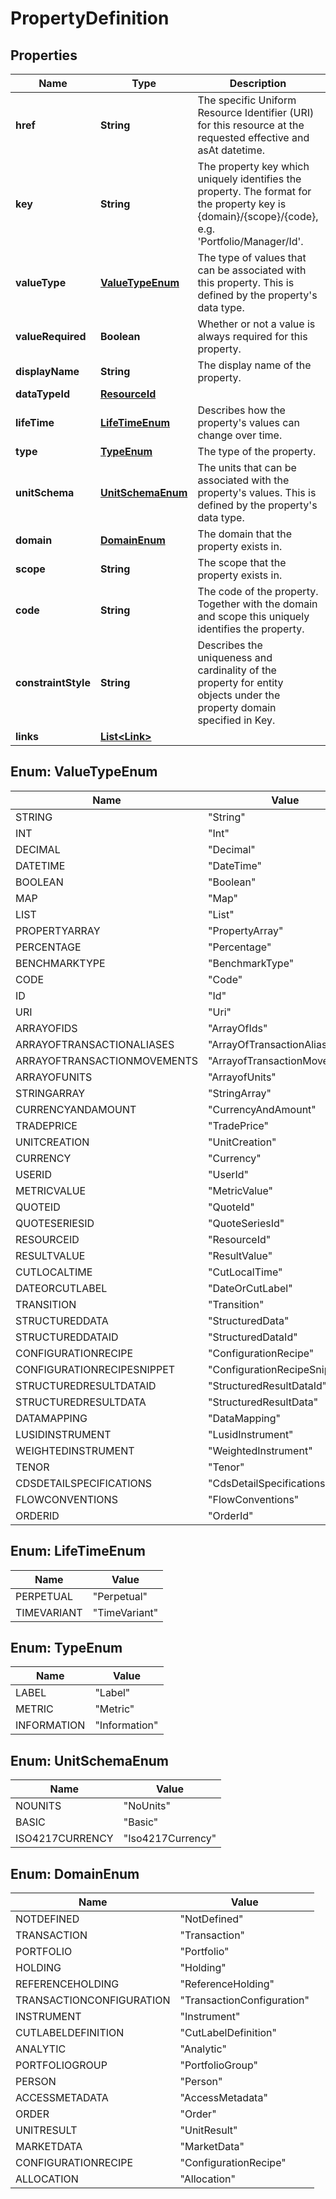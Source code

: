 

# PropertyDefinition

## Properties

Name | Type | Description | Notes
------------ | ------------- | ------------- | -------------
**href** | **String** | The specific Uniform Resource Identifier (URI) for this resource at the requested effective and asAt datetime. |  [optional]
**key** | **String** | The property key which uniquely identifies the property. The format for the property key is {domain}/{scope}/{code}, e.g. &#39;Portfolio/Manager/Id&#39;. |  [optional]
**valueType** | [**ValueTypeEnum**](#ValueTypeEnum) | The type of values that can be associated with this property. This is defined by the property&#39;s data type. |  [optional]
**valueRequired** | **Boolean** | Whether or not a value is always required for this property. |  [optional]
**displayName** | **String** | The display name of the property. |  [optional]
**dataTypeId** | [**ResourceId**](ResourceId.md) |  |  [optional]
**lifeTime** | [**LifeTimeEnum**](#LifeTimeEnum) | Describes how the property&#39;s values can change over time. |  [optional]
**type** | [**TypeEnum**](#TypeEnum) | The type of the property. |  [optional]
**unitSchema** | [**UnitSchemaEnum**](#UnitSchemaEnum) | The units that can be associated with the property&#39;s values. This is defined by the property&#39;s data type. |  [optional]
**domain** | [**DomainEnum**](#DomainEnum) | The domain that the property exists in. |  [optional]
**scope** | **String** | The scope that the property exists in. |  [optional]
**code** | **String** | The code of the property. Together with the domain and scope this uniquely identifies the property. |  [optional]
**constraintStyle** | **String** | Describes the uniqueness and cardinality of the property for entity objects under the property domain specified in Key. |  [optional]
**links** | [**List&lt;Link&gt;**](Link.md) |  |  [optional]



## Enum: ValueTypeEnum

Name | Value
---- | -----
STRING | &quot;String&quot;
INT | &quot;Int&quot;
DECIMAL | &quot;Decimal&quot;
DATETIME | &quot;DateTime&quot;
BOOLEAN | &quot;Boolean&quot;
MAP | &quot;Map&quot;
LIST | &quot;List&quot;
PROPERTYARRAY | &quot;PropertyArray&quot;
PERCENTAGE | &quot;Percentage&quot;
BENCHMARKTYPE | &quot;BenchmarkType&quot;
CODE | &quot;Code&quot;
ID | &quot;Id&quot;
URI | &quot;Uri&quot;
ARRAYOFIDS | &quot;ArrayOfIds&quot;
ARRAYOFTRANSACTIONALIASES | &quot;ArrayOfTransactionAliases&quot;
ARRAYOFTRANSACTIONMOVEMENTS | &quot;ArrayofTransactionMovements&quot;
ARRAYOFUNITS | &quot;ArrayofUnits&quot;
STRINGARRAY | &quot;StringArray&quot;
CURRENCYANDAMOUNT | &quot;CurrencyAndAmount&quot;
TRADEPRICE | &quot;TradePrice&quot;
UNITCREATION | &quot;UnitCreation&quot;
CURRENCY | &quot;Currency&quot;
USERID | &quot;UserId&quot;
METRICVALUE | &quot;MetricValue&quot;
QUOTEID | &quot;QuoteId&quot;
QUOTESERIESID | &quot;QuoteSeriesId&quot;
RESOURCEID | &quot;ResourceId&quot;
RESULTVALUE | &quot;ResultValue&quot;
CUTLOCALTIME | &quot;CutLocalTime&quot;
DATEORCUTLABEL | &quot;DateOrCutLabel&quot;
TRANSITION | &quot;Transition&quot;
STRUCTUREDDATA | &quot;StructuredData&quot;
STRUCTUREDDATAID | &quot;StructuredDataId&quot;
CONFIGURATIONRECIPE | &quot;ConfigurationRecipe&quot;
CONFIGURATIONRECIPESNIPPET | &quot;ConfigurationRecipeSnippet&quot;
STRUCTUREDRESULTDATAID | &quot;StructuredResultDataId&quot;
STRUCTUREDRESULTDATA | &quot;StructuredResultData&quot;
DATAMAPPING | &quot;DataMapping&quot;
LUSIDINSTRUMENT | &quot;LusidInstrument&quot;
WEIGHTEDINSTRUMENT | &quot;WeightedInstrument&quot;
TENOR | &quot;Tenor&quot;
CDSDETAILSPECIFICATIONS | &quot;CdsDetailSpecifications&quot;
FLOWCONVENTIONS | &quot;FlowConventions&quot;
ORDERID | &quot;OrderId&quot;



## Enum: LifeTimeEnum

Name | Value
---- | -----
PERPETUAL | &quot;Perpetual&quot;
TIMEVARIANT | &quot;TimeVariant&quot;



## Enum: TypeEnum

Name | Value
---- | -----
LABEL | &quot;Label&quot;
METRIC | &quot;Metric&quot;
INFORMATION | &quot;Information&quot;



## Enum: UnitSchemaEnum

Name | Value
---- | -----
NOUNITS | &quot;NoUnits&quot;
BASIC | &quot;Basic&quot;
ISO4217CURRENCY | &quot;Iso4217Currency&quot;



## Enum: DomainEnum

Name | Value
---- | -----
NOTDEFINED | &quot;NotDefined&quot;
TRANSACTION | &quot;Transaction&quot;
PORTFOLIO | &quot;Portfolio&quot;
HOLDING | &quot;Holding&quot;
REFERENCEHOLDING | &quot;ReferenceHolding&quot;
TRANSACTIONCONFIGURATION | &quot;TransactionConfiguration&quot;
INSTRUMENT | &quot;Instrument&quot;
CUTLABELDEFINITION | &quot;CutLabelDefinition&quot;
ANALYTIC | &quot;Analytic&quot;
PORTFOLIOGROUP | &quot;PortfolioGroup&quot;
PERSON | &quot;Person&quot;
ACCESSMETADATA | &quot;AccessMetadata&quot;
ORDER | &quot;Order&quot;
UNITRESULT | &quot;UnitResult&quot;
MARKETDATA | &quot;MarketData&quot;
CONFIGURATIONRECIPE | &quot;ConfigurationRecipe&quot;
ALLOCATION | &quot;Allocation&quot;



